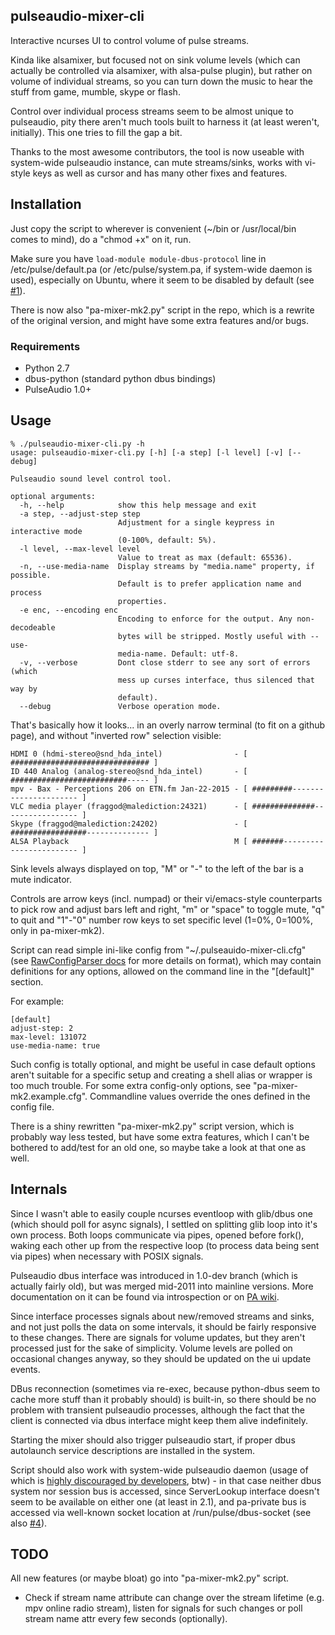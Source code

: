 pulseaudio-mixer-cli
--------------------

Interactive ncurses UI to control volume of pulse streams.

Kinda like alsamixer, but focused not on sink volume levels (which can actually
be controlled via alsamixer, with alsa-pulse plugin), but rather on volume of
individual streams, so you can turn down the music to hear the stuff from game,
mumble, skype or flash.

Control over individual process streams seem to be almost unique to pulseaudio,
pity there aren't much tools built to harness it (at least weren't,
initially). This one tries to fill the gap a bit.

Thanks to the most awesome contributors, the tool is now useable with
system-wide pulseaudio instance, can mute streams/sinks, works with vi-style
keys as well as cursor and has many other fixes and features.


Installation
--------------------

Just copy the script to wherever is convenient (~/bin or /usr/local/bin comes to
mind), do a "chmod +x" on it, run.

Make sure you have `load-module module-dbus-protocol` line in
/etc/pulse/default.pa (or /etc/pulse/system.pa, if system-wide daemon is used),
especially on Ubuntu, where it seem to be disabled by default
(see [#1](https://github.com/mk-fg/pulseaudio-mixer-cli/issues/1)).

There is now also "pa-mixer-mk2.py" script in the repo, which is a rewrite of
the original version, and might have some extra features and/or bugs.

### Requirements

* Python 2.7
* dbus-python (standard python dbus bindings)
* PulseAudio 1.0+


Usage
--------------------

	% ./pulseaudio-mixer-cli.py -h
	usage: pulseaudio-mixer-cli.py [-h] [-a step] [-l level] [-v] [--debug]

	Pulseaudio sound level control tool.

	optional arguments:
	  -h, --help            show this help message and exit
	  -a step, --adjust-step step
	                        Adjustment for a single keypress in interactive mode
	                        (0-100%, default: 5%).
	  -l level, --max-level level
	                        Value to treat as max (default: 65536).
	  -n, --use-media-name  Display streams by "media.name" property, if possible.
	                        Default is to prefer application name and process
	                        properties.
	  -e enc, --encoding enc
	                        Encoding to enforce for the output. Any non-decodeable
	                        bytes will be stripped. Mostly useful with --use-
	                        media-name. Default: utf-8.
	  -v, --verbose         Dont close stderr to see any sort of errors (which
	                        mess up curses interface, thus silenced that way by
	                        default).
	  --debug               Verbose operation mode.

That's basically how it looks... in an overly narrow terminal (to fit on a github
page), and without "inverted row" selection visible:

	HDMI 0 (hdmi-stereo@snd_hda_intel)                - [ ############################### ]
	ID 440 Analog (analog-stereo@snd_hda_intel)       - [ ##########################----- ]
	mpv - Bax - Perceptions 206 on ETN.fm Jan-22-2015 - [ #########---------------------- ]
	VLC media player (fraggod@malediction:24321)      - [ ##############----------------- ]
	Skype (fraggod@malediction:24202)                 - [ #################-------------- ]
	ALSA Playback                                     M [ #######------------------------ ]

Sink levels always displayed on top, "M" or "-" to the left of the bar is a mute
indicator.

Controls are arrow keys (incl. numpad) or their vi/emacs-style counterparts to
pick row and adjust bars left and right, "m" or "space" to toggle mute, "q" to
quit and "1"-"0" number row keys to set specific level (1=0%, 0=100%, only in
pa-mixer-mk2).

Script can read simple ini-like config from "~/.pulseauido-mixer-cli.cfg" (see
[RawConfigParser docs](http://docs.python.org/2/library/configparser.html) for
more details on format), which may contain definitions for any options, allowed
on the command line in the "[default]" section.

For example:

	[default]
	adjust-step: 2
	max-level: 131072
	use-media-name: true

Such config is totally optional, and might be useful in case default options
aren't suitable for a specific setup and creating a shell alias or wrapper is
too much trouble.
For some extra config-only options, see "pa-mixer-mk2.example.cfg".
Commandline values override the ones defined in the config file.

There is a shiny rewritten "pa-mixer-mk2.py" script version, which is probably
way less tested, but have some extra features, which I can't be bothered to
add/test for an old one, so maybe take a look at that one as well.


Internals
--------------------

Since I wasn't able to easily couple ncurses eventloop with glib/dbus one (which
should poll for async signals), I settled on splitting glib loop into it's own
process.
Both loops communicate via pipes, opened before fork(), waking each other up
from the respective loop (to process data being sent via pipes) when necessary
with POSIX signals.

Pulseaudio dbus interface was introduced in 1.0-dev branch (which is actually
fairly old), but was merged mid-2011 into mainline versions.
More documentation on it can be found via introspection or on [PA
wiki](http://pulseaudio.org/wiki/DBusInterface).

Since interface processes signals about new/removed streams and sinks, and not
just polls the data on some intervals, it should be fairly responsive to these
changes.
There are signals for volume updates, but they aren't processed just for the
sake of simplicity. Volume levels are polled on occasional changes anyway, so
they should be updated on the ui update events.

DBus reconnection (sometimes via re-exec, because python-dbus seem to cache more
stuff than it probably should) is built-in, so there should be no problem with
transient pulseaudio processes, although the fact that the client is connected
via dbus interface might keep them alive indefinitely.

Starting the mixer should also trigger pulseaudio start, if proper dbus
autolaunch service descriptions are installed in the system.

Script should also work with system-wide pulseaudio daemon (usage of which is
[highly discouraged by developers](http://www.freedesktop.org/wiki/Software/PulseAudio/Documentation/User/WhatIsWrongWithSystemWide),
btw) - in that case neither dbus system nor session bus is accessed, since
ServerLookup interface doesn't seem to be available on either one (at least in
2.1), and pa-private bus is accessed via well-known socket location at
/run/pulse/dbus-socket (see also [#4](https://github.com/mk-fg/pulseaudio-mixer-cli/issues/4)).


TODO
--------------------

All new features (or maybe bloat) go into "pa-mixer-mk2.py" script.

- Check if stream name attribute can change over the stream lifetime (e.g. mpv
  online radio stream), listen for signals for such changes or poll stream name
  attr every few seconds (optionally).
